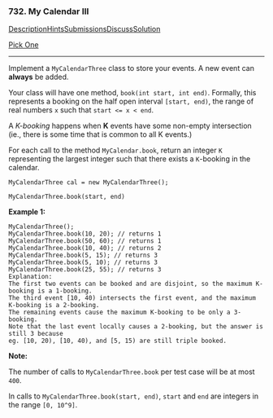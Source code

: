 ### 732. My Calendar III

[Description](https://leetcode.com/problems/my-calendar-iii/description/)[Hints](https://leetcode.com/problems/my-calendar-iii/hints/)[Submissions](https://leetcode.com/problems/my-calendar-iii/submissions/)[Discuss](https://leetcode.com/problems/my-calendar-iii/discuss/)[Solution](https://leetcode.com/problems/my-calendar-iii/solution/)

[Pick One](https://leetcode.com/problems/random-one-question/)

------

Implement a `MyCalendarThree` class to store your events. A new event can **always** be added.

Your class will have one method, `book(int start, int end)`. Formally, this represents a booking on the half open interval `[start, end)`, the range of real numbers `x` such that `start <= x < end`.

A *K-booking* happens when **K** events have some non-empty intersection (ie., there is some time that is common to all K events.)

For each call to the method `MyCalendar.book`, return an integer `K` representing the largest integer such that there exists a `K`-booking in the calendar.

 

```
MyCalendarThree cal = new MyCalendarThree();
```

 

```
MyCalendarThree.book(start, end)
```

**Example 1:**

```
MyCalendarThree();
MyCalendarThree.book(10, 20); // returns 1
MyCalendarThree.book(50, 60); // returns 1
MyCalendarThree.book(10, 40); // returns 2
MyCalendarThree.book(5, 15); // returns 3
MyCalendarThree.book(5, 10); // returns 3
MyCalendarThree.book(25, 55); // returns 3
Explanation: 
The first two events can be booked and are disjoint, so the maximum K-booking is a 1-booking.
The third event [10, 40) intersects the first event, and the maximum K-booking is a 2-booking.
The remaining events cause the maximum K-booking to be only a 3-booking.
Note that the last event locally causes a 2-booking, but the answer is still 3 because
eg. [10, 20), [10, 40), and [5, 15) are still triple booked.
```

**Note:**

The number of calls to `MyCalendarThree.book` per test case will be at most `400`.

In calls to `MyCalendarThree.book(start, end)`, `start` and `end` are integers in the range `[0, 10^9]`.